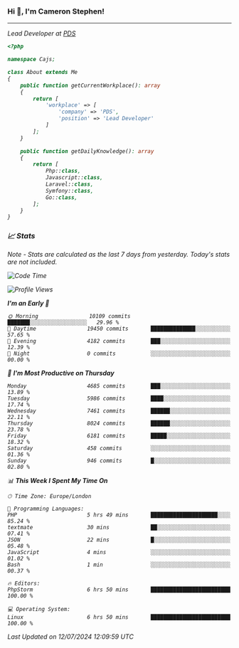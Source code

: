 ### Hi 👋, I'm Cameron Stephen!
<hr>
<p><em>Lead Developer at <a href="https://prindatasolutions.co.uk">PDS</a></p>


```php
<?php

namespace Cajs;

class About extends Me
{
    public function getCurrentWorkplace(): array
    {
        return [
            'workplace' => [
                'company' => 'PDS',
                'position' => 'Lead Developer'
            ]
        ];
    }

    public function getDailyKnowledge(): array
    {
        return [
            Php::class,
            Javascript::class,
            Laravel::class,
            Symfony::class,
            Go::class,
        ];
    }
}
```

### 📈 Stats
<p><em>Note - Stats are calculated as the last 7 days from yesterday. Today's stats are not included.</em></p>


<!--START_SECTION:waka-->
![Code Time](http://img.shields.io/badge/Code%20Time-3%2C874%20hrs%2036%20mins-blue)

![Profile Views](http://img.shields.io/badge/Profile%20Views-0-blue)

**I'm an Early 🐤** 

```text
🌞 Morning                10109 commits       ███████░░░░░░░░░░░░░░░░░░   29.96 % 
🌆 Daytime                19450 commits       ██████████████░░░░░░░░░░░   57.65 % 
🌃 Evening                4182 commits        ███░░░░░░░░░░░░░░░░░░░░░░   12.39 % 
🌙 Night                  0 commits           ░░░░░░░░░░░░░░░░░░░░░░░░░   00.00 % 
```
📅 **I'm Most Productive on Thursday** 

```text
Monday                   4685 commits        ███░░░░░░░░░░░░░░░░░░░░░░   13.89 % 
Tuesday                  5986 commits        ████░░░░░░░░░░░░░░░░░░░░░   17.74 % 
Wednesday                7461 commits        ██████░░░░░░░░░░░░░░░░░░░   22.11 % 
Thursday                 8024 commits        ██████░░░░░░░░░░░░░░░░░░░   23.78 % 
Friday                   6181 commits        █████░░░░░░░░░░░░░░░░░░░░   18.32 % 
Saturday                 458 commits         ░░░░░░░░░░░░░░░░░░░░░░░░░   01.36 % 
Sunday                   946 commits         █░░░░░░░░░░░░░░░░░░░░░░░░   02.80 % 
```


📊 **This Week I Spent My Time On** 

```text
🕑︎ Time Zone: Europe/London

💬 Programming Languages: 
PHP                      5 hrs 49 mins       █████████████████████░░░░   85.24 % 
textmate                 30 mins             ██░░░░░░░░░░░░░░░░░░░░░░░   07.41 % 
JSON                     22 mins             █░░░░░░░░░░░░░░░░░░░░░░░░   05.48 % 
JavaScript               4 mins              ░░░░░░░░░░░░░░░░░░░░░░░░░   01.02 % 
Bash                     1 min               ░░░░░░░░░░░░░░░░░░░░░░░░░   00.37 % 

🔥 Editors: 
PhpStorm                 6 hrs 50 mins       █████████████████████████   100.00 % 

💻 Operating System: 
Linux                    6 hrs 50 mins       █████████████████████████   100.00 % 
```


 Last Updated on 12/07/2024 12:09:59 UTC
<!--END_SECTION:waka-->
